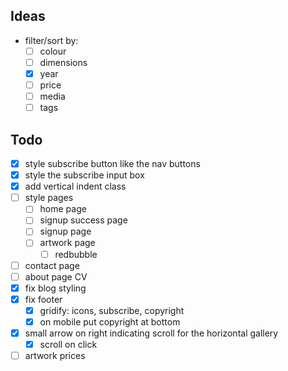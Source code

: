 ## Ideas
- filter/sort by:
    - [ ] colour
    - [ ] dimensions
    - [x] year
    - [ ] price
    - [ ] media
    - [ ] tags
## Todo
- [x] style subscribe button like the nav buttons
- [x] style the subscribe input box
- [x] add vertical indent class
- [ ] style pages
    - [ ] home page
    - [ ] signup success page
    - [ ] signup page
    - [ ] artwork page
      - [ ] redbubble
- [ ] contact page
- [ ] about page CV
- [x] fix blog styling
- [x] fix footer
    - [x] gridify: icons, subscribe, copyright
    - [x] on mobile put copyright at bottom
- [x] small arrow on right indicating scroll for the horizontal gallery
    - [x] scroll on click
- [ ] artwork prices
